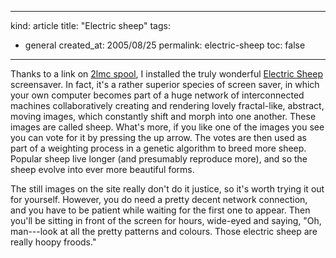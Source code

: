 -----
kind: article
title: "Electric sheep"
tags:
- general
created_at: 2005/08/25
permalink: electric-sheep
toc: false
-----

<p>Thanks to a link on <a href="http://2lmc.org/spool/?search=electric+sheep&amp;results=20">2lmc spool</a>, I installed the truly wonderful <a href="http://electricsheep.org/">Electric Sheep</a> screensaver. In fact, it's a rather superior species of screen saver, in which your own computer becomes part of a huge network of interconnected machines collaboratively creating and rendering lovely fractal-like, abstract, moving images, which constantly shift and morph into one another. These images are called sheep. What's more, if you like one of the images you see you can vote for it by pressing the up arrow. The votes are then used as part of a weighting process in a genetic algorithm to breed more sheep. Popular sheep live longer (and presumably reproduce more), and so the sheep evolve into ever more beautiful forms.</p>

<p>The still images on the site really don't do it justice, so it's worth trying it out for yourself. However, you do need a pretty decent network connection, and you have to be patient while waiting for the first one to appear. Then you'll be sitting in front of the screen for hours, wide-eyed and saying, "Oh, man---look at all the pretty patterns and colours. Those electric sheep are really hoopy froods."</p>

